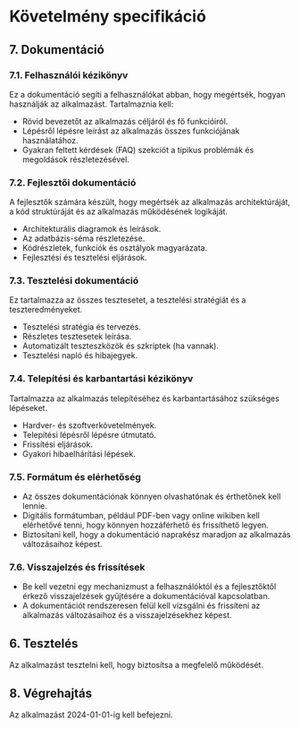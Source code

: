 # Követelmény specifikáció

## 7. Dokumentáció

### 7.1. Felhasználói kézikönyv

Ez a dokumentáció segíti a felhasználókat abban, hogy megértsék, hogyan használják az alkalmazást. Tartalmaznia kell:

 * Rövid bevezetőt az alkalmazás céljáról és fő funkcióiról.
 * Lépésről lépésre leírást az alkalmazás összes funkciójának használatához.
 * Gyakran feltett kérdések (FAQ) szekciót a tipikus problémák és megoldások részletezésével.

### 7.2. Fejlesztői dokumentáció

A fejlesztők számára készült, hogy megértsék az alkalmazás architektúráját, a kód struktúráját és az alkalmazás működésének logikáját.

 * Architekturális diagramok és leírások.
 * Az adatbázis-séma részletezése.
 * Kódrészletek, funkciók és osztályok magyarázata.
 * Fejlesztési és tesztelési eljárások.

### 7.3. Tesztelési dokumentáció

Ez tartalmazza az összes tesztesetet, a tesztelési stratégiát és a teszteredményeket.

* Tesztelési stratégia és tervezés.
* Részletes tesztesetek leírása.
* Automatizált teszteszközök és szkriptek (ha vannak).
* Tesztelési napló és hibajegyek.

### 7.4. Telepítési és karbantartási kézikönyv

Tartalmazza az alkalmazás telepítéséhez és karbantartásához szükséges lépéseket.

 * Hardver- és szoftverkövetelmények.
 * Telepítési lépésről lépésre útmutató.
 * Frissítési eljárások.
 * Gyakori hibaelhárítási lépések.

### 7.5. Formátum és elérhetőség

 * Az összes dokumentációnak könnyen olvashatónak és érthetőnek kell lennie.
 * Digitális formátumban, például PDF-ben vagy online wikiben kell elérhetővé tenni, hogy könnyen hozzáférhető és frissíthető legyen.
 * Biztosítani kell, hogy a dokumentáció naprakész maradjon az alkalmazás változásaihoz képest.

### 7.6. Visszajelzés és frissítések

 * Be kell vezetni egy mechanizmust a felhasználóktól és a fejlesztőktől érkező visszajelzések gyűjtésére a dokumentációval kapcsolatban.
 * A dokumentációt rendszeresen felül kell vizsgálni és frissíteni az alkalmazás változásaihoz és a visszajelzésekhez képest.

## 6. Tesztelés

Az alkalmazást tesztelni kell, hogy biztosítsa a megfelelő működését.

## 8. Végrehajtás
Az alkalmazást 2024-01-01-ig kell befejezni.